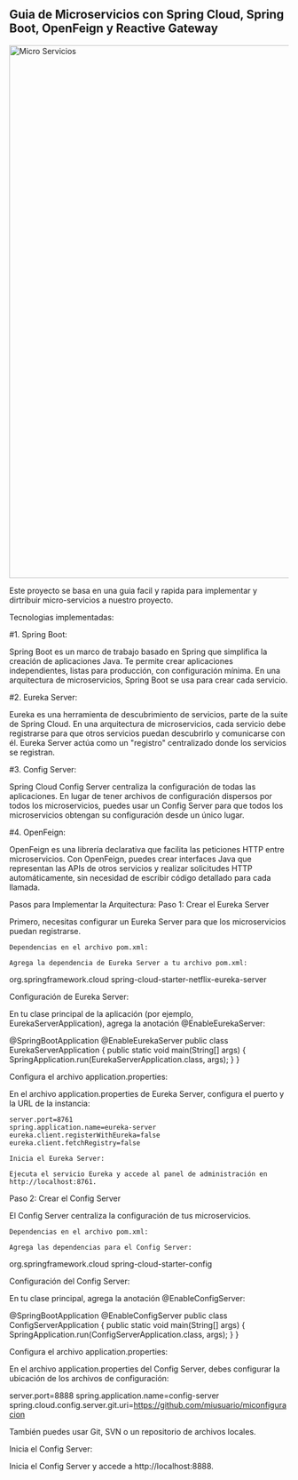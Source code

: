 ## Guia de Microservicios con Spring Cloud, Spring Boot, OpenFeign y Reactive Gateway
<img width="959" alt="Micro Servicios" src="https://github.com/user-attachments/assets/653de87b-7cc1-43a7-915c-a8d9d74b9182" />

Este proyecto se basa en una guia facil y rapida para implementar y dirtribuir micro-servicios a nuestro proyecto.

Tecnologias implementadas:

#1. Spring Boot:

Spring Boot es un marco de trabajo basado en Spring que simplifica la creación de aplicaciones Java. Te permite crear aplicaciones independientes, listas para producción, con configuración mínima. En una arquitectura de microservicios, Spring Boot se usa para crear cada servicio.

#2. Eureka Server:

Eureka es una herramienta de descubrimiento de servicios, parte de la suite de Spring Cloud. En una arquitectura de microservicios, cada servicio debe registrarse para que otros servicios puedan descubrirlo y comunicarse con él. Eureka Server actúa como un "registro" centralizado donde los servicios se registran.

#3. Config Server:

Spring Cloud Config Server centraliza la configuración de todas las aplicaciones. En lugar de tener archivos de configuración dispersos por todos los microservicios, puedes usar un Config Server para que todos los microservicios obtengan su configuración desde un único lugar.

#4. OpenFeign:

OpenFeign es una librería declarativa que facilita las peticiones HTTP entre microservicios. Con OpenFeign, puedes crear interfaces Java que representan las APIs de otros servicios y realizar solicitudes HTTP automáticamente, sin necesidad de escribir código detallado para cada llamada.

Pasos para Implementar la Arquitectura:
Paso 1: Crear el Eureka Server

Primero, necesitas configurar un Eureka Server para que los microservicios puedan registrarse.

    Dependencias en el archivo pom.xml:

    Agrega la dependencia de Eureka Server a tu archivo pom.xml:

<dependency>
    <groupId>org.springframework.cloud</groupId>
    <artifactId>spring-cloud-starter-netflix-eureka-server</artifactId>
</dependency>

Configuración de Eureka Server:

En tu clase principal de la aplicación (por ejemplo, EurekaServerApplication), agrega la anotación @EnableEurekaServer:


@SpringBootApplication
@EnableEurekaServer
public class EurekaServerApplication {
    public static void main(String[] args) {
        SpringApplication.run(EurekaServerApplication.class, args);
    }
}



Configura el archivo application.properties:

En el archivo application.properties de Eureka Server, configura el puerto y la URL de la instancia:

    server.port=8761
    spring.application.name=eureka-server
    eureka.client.registerWithEureka=false
    eureka.client.fetchRegistry=false

    Inicia el Eureka Server:

    Ejecuta el servicio Eureka y accede al panel de administración en http://localhost:8761.

Paso 2: Crear el Config Server

El Config Server centraliza la configuración de tus microservicios.

    Dependencias en el archivo pom.xml:

    Agrega las dependencias para el Config Server:

<dependency>
    <groupId>org.springframework.cloud</groupId>
    <artifactId>spring-cloud-starter-config</artifactId>
</dependency>

Configuración del Config Server:

En tu clase principal, agrega la anotación @EnableConfigServer:

@SpringBootApplication
@EnableConfigServer
public class ConfigServerApplication {
    public static void main(String[] args) {
        SpringApplication.run(ConfigServerApplication.class, args);
    }
}

Configura el archivo application.properties:

En el archivo application.properties del Config Server, debes configurar la ubicación de los archivos de configuración:

server.port=8888
spring.application.name=config-server
spring.cloud.config.server.git.uri=https://github.com/miusuario/miconfiguracion

También puedes usar Git, SVN o un repositorio de archivos locales.

Inicia el Config Server:

Inicia el Config Server y accede a http://localhost:8888.



